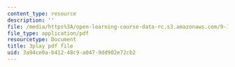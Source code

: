 ```yaml
---
content_type: resource
description: ''
file: /media/https%3A/open-learning-course-data-rc.s3.amazonaws.com/9-14-brain-structure-and-its-origins-spring-2014/3a94ce0ab41248c9a0479dd902e72cb2_555134.pdf
file_type: application/pdf
resourcetype: Document
title: 3play pdf file
uid: 3a94ce0a-b412-48c9-a047-9dd902e72cb2
---
```

